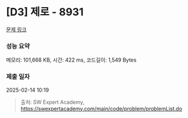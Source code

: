 # [D3] 제로 - 8931 

[문제 링크](https://swexpertacademy.com/main/code/problem/problemDetail.do?contestProbId=AW5jBWLq7jwDFATQ) 

### 성능 요약

메모리: 101,668 KB, 시간: 422 ms, 코드길이: 1,549 Bytes

### 제출 일자

2025-02-14 10:19



> 출처: SW Expert Academy, https://swexpertacademy.com/main/code/problem/problemList.do
